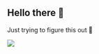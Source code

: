 ## Hello there 👋

Just trying to figure this out 🫡


<img src="https://imgs.search.brave.com/PHIRDEbjFhntV_Kbf_KdomVNifU36_T_Mkq7sMKBmWA/rs:fit:860:0:0:0/g:ce/aHR0cHM6Ly9tZWRp/YS5pc3RvY2twaG90/by5jb20vaWQvNjI2/NDY0MTU4L3Bob3Rv/L2NhdC13aXRoLW9w/ZW4tbW91dGguanBn/P3M9NjEyeDYxMiZ3/PTAmaz0yMCZjPVFy/OURDVmt3S21fZHpm/amtlTjVmb0NCcDdj/M0VmQkZfaTJBMGV0/WWlKT0E9">

<!--
**OnlyMeOda/OnlyMeOda** is a ✨ _special_ ✨ repository because its `README.md` (this file) appears on your GitHub profile.

Here are some ideas to get you started:

- 🔭 I’m currently working on ...
- 🌱 I’m currently learning ...
- 👯 I’m looking to collaborate on ...
- 🤔 I’m looking for help with ...
- 💬 Ask me about ...
- 📫 How to reach me: ...
- 😄 Pronouns: ...
- ⚡ Fun fact: ...
-->
